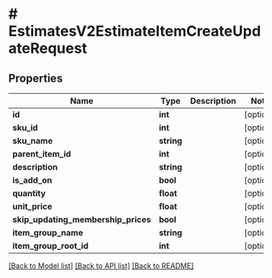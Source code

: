 # # EstimatesV2EstimateItemCreateUpdateRequest

## Properties

Name | Type | Description | Notes
------------ | ------------- | ------------- | -------------
**id** | **int** |  | [optional]
**sku_id** | **int** |  | [optional]
**sku_name** | **string** |  | [optional]
**parent_item_id** | **int** |  | [optional]
**description** | **string** |  | [optional]
**is_add_on** | **bool** |  | [optional]
**quantity** | **float** |  | [optional]
**unit_price** | **float** |  | [optional]
**skip_updating_membership_prices** | **bool** |  | [optional]
**item_group_name** | **string** |  | [optional]
**item_group_root_id** | **int** |  | [optional]

[[Back to Model list]](../../README.md#models) [[Back to API list]](../../README.md#endpoints) [[Back to README]](../../README.md)
